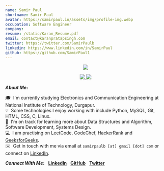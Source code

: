 ```yaml
---
name: Samir Paul
shortname: Samir Paul
avatar: https://samirpaul.in/assets/img/profile-img.webp
occupation: Software Engineer
company: 
resume: /static/Karan_Resume.pdf
email: contact@karanpratapsingh.com
twitter: https://twitter.com/SamirPaulb
linkedin: https://www.linkedin.com/in/SamirPaul
github: https://github.com/SamirPaul1
---
```


<p align="center">
  <a href="#"> <img src="https://raw.githubusercontent.com/SamirPaul1/blog/main/assets/img/welcome.svg"/> </a>
</p>


<p align="center">
  <a href="#"> <img src="https://raw.githubusercontent.com/SamirPaul1/blog/main/assets/img/samir.svg"/> <img src="https://raw.githubusercontent.com/SamirPaul1/blog/main/assets/img/paul.svg"/> </a>
</p>



<b>*About Me*:</b> 

  🎓 &nbsp;I'm currently studying Electronics and Communication Engineering at National Institute of Technology, Durgapur.\
  💡 &nbsp;Some technologies I enjoy working with include Python, MySQL, Git, HTML, CSS, C, Linux.\
  🌱 &nbsp;I'm on track for learning more about Data Structures and Algorithm, Software Development, Systems Design.\
  💻 &nbsp;I am practising on [LeetCode](https://leetcode.com/samirpaul1), [CodeChef](https://www.codechef.com/users/samirpaul1), [HackerRank](https://www.hackerrank.com/samirpaul1) and [GeeksforGeeks](https://auth.geeksforgeeks.org/user/samirpaul1/practice).\
  ✉️ &nbsp;Get in touch with me via email at ```samirpaulb [at] gmail [dot] com``` or connect on [LinkedIn](https://www.linkedin.com/in/SamirPaul). 


<b>*Connect With Me*:</b> &nbsp;
[**LinkedIn**](https://www.linkedin.com/in/SamirPaul)  &nbsp; [**GitHub**](https://github.com/SamirPaul1)  &nbsp; [**Twitter**](https://twitter.com/intent/follow?screen_name=SamirPaulb) 


  
